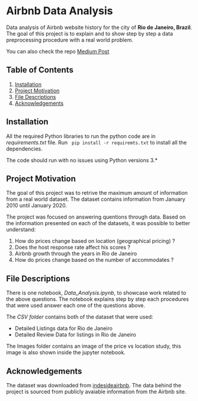 # Airbnb Data Analysis

Data analysis of Airbnb website history for the city of **Rio de Janeiro, Brazil**. The goal of this project is to explain and to show step by step a data preprocessing procedure with a real world problem.

You can also check the repo [Medium Post](https://medium.com/@danieldacosta_75030/rio-de-janeiro-airbnb-data-analysis-b43241102455)

## Table of Contents

1. [Installation](#installation)
2. [Project Motivation](#motivation)
3. [File Descriptions](#descriptions)
4. [Acknowledgements](#acknowledgements)

## Installation <a name="installation">

All the required Python libraries to run the python code are in *requirements.txt* file. Run ``` pip install -r requiremts.txt``` to install all the dependencies.

The code should run with no issues using Python versions 3.*

## Project Motivation <a name="motivation">

The goal of this project was to retrive the maximum amount of information from a real world dataset. The dataset contains information from January 2010 until January 2020.

The project was focused on answering quentions through data. Based on the information presented on each of the datasets, it was possible to better understand:

1. How do prices change based on location (geographical pricing) ?
2. Does the host response rate affect his scores ?
3. Airbnb growth through the years in Rio de Janeiro
4. How do prices change based on the number of accommodates ?

## File Descriptions <a name="descriptions">

There is one notebook, *Data_Analysis.ipynb*, to showcase work related to the above questions. The notebook explains step by step each procedures that were used answer each one of the questions above.

The *CSV folder* contains both of the dataset that were used:
  * Detailed Listings data for Rio de Janeiro
  * Detailed Review Data for listings in Rio de Janeiro

The Images folder contains an image of the price vs location study, this image is also shown inside the jupyter notebook.

## Acknowledgements<a name="acknowledgements"></a>

The dataset was downloaded from [indesideairbnb](http://insideairbnb.com/get-the-data.html). The data behind the project is sourced from publicly avaiable information from the Airbnb site.
